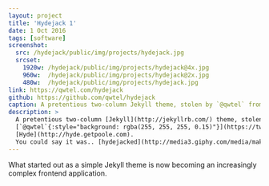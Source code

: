 ```yaml
---
layout: project
title: 'Hydejack 1'
date: 1 Oct 2016
tags: [software]
screenshot:
  src: /hydejack/public/img/projects/hydejack.jpg
  srcset:
    1920w: /hydejack/public/img/projects/hydejack@4x.jpg
    960w:  /hydejack/public/img/projects/hydejack@2x.jpg
    480w:  /hydejack/public/img/projects/hydejack.jpg
link: https://qwtel.com/hydejack
github: https://github.com/qwtel/hydejack
caption: A pretentious two-column Jekyll theme, stolen by `@qwtel` from Hyde.
description: >
  A pretentious two-column [Jekyll](http://jekyllrb.com/) theme, stolen by
  [`@qwtel`{:style="background: rgba(255, 255, 255, 0.15)"}](https://twitter.com/qwtel) from
  [Hyde](http://hyde.getpoole.com).
  You could say it was.. [hydejacked](http://media3.giphy.com/media/makedRIckZBW8/giphy.gif).
---
```


What started out as a simple Jekyll theme is now becoming an increasingly complex frontend application.

<!-- What's great about static sites is that you have a solid foundation to fall back on. For example, I took great care to make the client side page transitions [as solid as possible](/why-push-state), but should anything go wrong, a page reload can always fix it. This is where the real value of progressive enhancement lies: You get to sleep at night. -->
